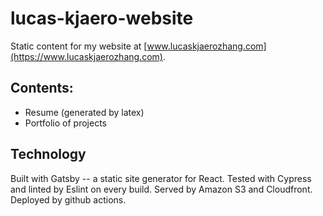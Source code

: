 # lucas-kjaero-website
Static content for my website at [www.lucaskjaerozhang.com](https://www.lucaskjaerozhang.com).

## Contents:
-   Resume (generated by latex)
-   Portfolio of projects

## Technology
Built with Gatsby -- a static site generator for React.
Tested with Cypress and linted by Eslint on every build.
Served by Amazon S3 and Cloudfront.
Deployed by github actions.
